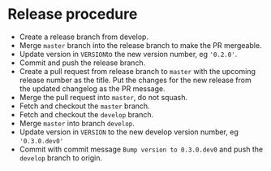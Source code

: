 # Release procedure

- Create a release branch from develop.
- Merge `master` branch into the release branch to make the PR mergeable.
- Update version in `VERSION`to the new version number, eg `'0.2.0'`.
- Commit and push the release branch.
- Create a pull request from release branch to `master` with the upcoming release number as the title. Put the changes for the new release from the updated changelog as the PR message.
- Merge the pull request into `master`, do not squash.
- Fetch and checkout the `master` branch.
- Fetch and checkout the `develop` branch.
- Merge `master` into branch `develop`.
- Update version in `VERSION` to the new develop version number, eg `'0.3.0.dev0'`
- Commit with commit message `Bump version to 0.3.0.dev0` and push the `develop` branch to origin.
